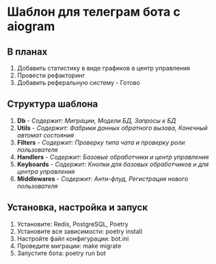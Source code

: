 # Шаблон для телеграм бота с aiogram

## В планах
1. Добавить статистику в виде графиков в центр управления
2. Провести рефакторинг
3. Добавить реферальную систему - Готово

## Структура шаблона
1. **Db** - *Содержит: Миграции, Модели БД, Запросы к БД*
2. **Utils** - *Содержит: Фабрики данных обратного вызова, Конечный автомат состояния*
3. **Filters** - *Содержит: Проверку типа чата и проверку роли пользователя*
4. **Handlers** - *Содержит: Базовые обработчики и центр управления*
5. **Keyboards** - *Содержит: Кнопки для базовых обработчиков и для центра управления*
6. **Middlewares** - *Содержит: Анти-флуд, Регистрация нового пользователя*

## Установка, настройка и запуск
1. Установите: Redis, PostgreSQL, Poetry
2. Установите все зависимости: poetry install
3. Настройте файл конфигурации: bot.ini
4. Проведите миграции: make migrate
5. Запустите бота: poetry run bot
